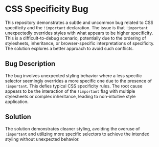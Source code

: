 # CSS Specificity Bug
This repository demonstrates a subtle and uncommon bug related to CSS specificity and the `!important` declaration.  The issue is that `!important` unexpectedly overrides styles with what appears to be higher specificity.  This is a difficult-to-debug scenario, potentially due to the ordering of stylesheets, inheritance, or browser-specific interpretations of specificity.  The solution explores a better approach to avoid such conflicts.

## Bug Description
The bug involves unexpected styling behavior where a less specific selector seemingly overrides a more specific one due to the presence of `!important`.  This defies typical CSS specificity rules.  The root cause appears to be the interaction of the `!important` flag with multiple stylesheets or complex inheritance, leading to non-intuitive style application.

## Solution
The solution demonstrates cleaner styling, avoiding the overuse of `!important` and utilizing more specific selectors to achieve the intended styling without unexpected behavior.